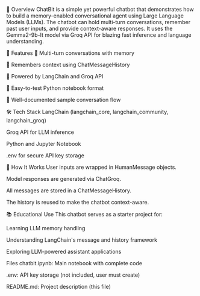 🚀 Overview
ChatBit is a simple yet powerful chatbot that demonstrates how to build a memory-enabled conversational agent using Large Language Models (LLMs). The chatbot can hold multi-turn conversations, remember past user inputs, and provide context-aware responses. It uses the Gemma2-9b-It model via Groq API for blazing fast inference and language understanding.

🎯 Features
🔁 Multi-turn conversations with memory

🧠 Remembers context using ChatMessageHistory

🔗 Powered by LangChain and Groq API

🧪 Easy-to-test Python notebook format

📜 Well-documented sample conversation flow




🛠️ Tech Stack
LangChain (langchain_core, langchain_community, langchain_groq)

Groq API for LLM inference

Python and Jupyter Notebook

.env for secure API key storage



🧠 How It Works
User inputs are wrapped in HumanMessage objects.

Model responses are generated via ChatGroq.

All messages are stored in a ChatMessageHistory.

The history is reused to make the chatbot context-aware.



📚 Educational Use
This chatbot serves as a starter project for:

Learning LLM memory handling

Understanding LangChain's message and history framework

Exploring LLM-powered assistant applications


 Files
chatbit.ipynb: Main notebook with complete code

.env: API key storage (not included, user must create)

README.md: Project description (this file)

